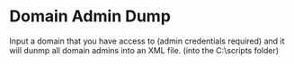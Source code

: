 # Domain Admin Dump

Input a domain that you have access to (admin credentials required) and it will dunmp all domain admins into an XML file. (into the C:\scripts folder)

